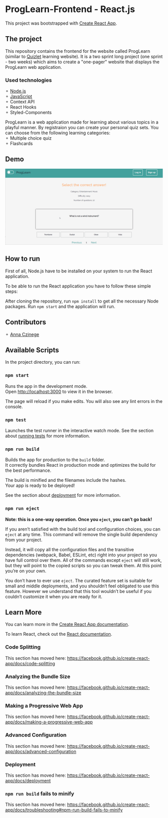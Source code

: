 # ProgLearn-Frontend - React.js

This project was bootstrapped with [Create React App](https://github.com/facebook/create-react-app).

## The project

This repository contains the frontend for the website called ProgLearn (similar to [Quizlet](https://www.quizlet.com/) learning website). It is a two sprint long project (one sprint - two weeks) which aims to create a "one-pager" website that displays the ProgLearn web application.</br>

### Used technologies

⚬ [Node.js](https://nodejs.org/en/)</br>
⚬ [JavaScript](https://developer.mozilla.org/en-US/docs/Web/JavaScript)</br>
⚬ Context API</br>
⚬ React Hooks</br>
⚬ Styled-Components</br>

ProgLearn is a web application made for learning about various topics in a playful manner. By registraion you can create your personal quiz sets. You can choose from the following learning categories:</br>
⚬ Multiple choice quiz</br>
⚬ Flashcards</br>

## Demo
![ProgLearn demo](demo/ProgLearn.gif)

## How to run

First of all, Node.js have to be installed on your system to run the React application.

To be able to run the React application you have to follow these simple steps:

After cloning the repository, run `npm install` to get all the necessary Node packages.
Run `npm start` and the application will run.

## Contributors

⚬ [Anna Czinege](https://github.com/AnnaCzinege)</br>

## Available Scripts
In the project directory, you can run:

### `npm start`

Runs the app in the development mode.<br/>
Open [http://localhost:3000](http://localhost:3000) to view it in the browser.

The page will reload if you make edits.
You will also see any lint errors in the console.

### `npm test`

Launches the test runner in the interactive watch mode.
See the section about [running tests](https://facebook.github.io/create-react-app/docs/running-tests) for more information.

### `npm run build`

Builds the app for production to the `build` folder.<br />
It correctly bundles React in production mode and optimizes the build for the best performance.

The build is minified and the filenames include the hashes.<br />
Your app is ready to be deployed!

See the section about [deployment](https://facebook.github.io/create-react-app/docs/deployment) for more information.

### `npm run eject`

**Note: this is a one-way operation. Once you `eject`, you can’t go back!**

If you aren’t satisfied with the build tool and configuration choices, you can `eject` at any time. This command will remove the single build dependency from your project.

Instead, it will copy all the configuration files and the transitive dependencies (webpack, Babel, ESLint, etc) right into your project so you have full control over them. All of the commands except `eject` will still work, but they will point to the copied scripts so you can tweak them. At this point you’re on your own.

You don’t have to ever use `eject`. The curated feature set is suitable for small and middle deployments, and you shouldn’t feel obligated to use this feature. However we understand that this tool wouldn’t be useful if you couldn’t customize it when you are ready for it.

## Learn More

You can learn more in the [Create React App documentation](https://facebook.github.io/create-react-app/docs/getting-started).

To learn React, check out the [React documentation](https://reactjs.org/).

### Code Splitting

This section has moved here: https://facebook.github.io/create-react-app/docs/code-splitting

### Analyzing the Bundle Size

This section has moved here: https://facebook.github.io/create-react-app/docs/analyzing-the-bundle-size

### Making a Progressive Web App

This section has moved here: https://facebook.github.io/create-react-app/docs/making-a-progressive-web-app

### Advanced Configuration

This section has moved here: https://facebook.github.io/create-react-app/docs/advanced-configuration

### Deployment

This section has moved here: https://facebook.github.io/create-react-app/docs/deployment

### `npm run build` fails to minify

This section has moved here: https://facebook.github.io/create-react-app/docs/troubleshooting#npm-run-build-fails-to-minify
